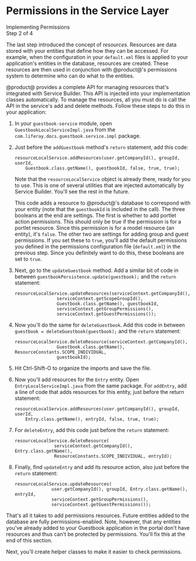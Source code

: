 # Permissions in the Service Layer

<div class="learn-path-step">
    <p>Implementing Permissions<br>Step 2 of 4</p>
</div>

The last step introduced the concept of *resources*. Resources are data stored 
with your entities that define how they can be accessed. For example, when the 
configuration in your `default.xml` files is applied to your application's 
entities in the database, resources are created. These resources are then used 
in conjunction with @product@'s permissions system to determine who can do what 
to the entities. 

@product@ provides a complete API for managing resources that's integrated with 
Service Builder. This API is injected into your implementation classes 
automatically. To manage the resources, all you must do is call the API in the 
service's add and delete methods. Follow these steps to do this in your 
application: 

1.  In your `guestbook-service` module, open `GuestbookLocalServiceImpl.java` 
    from the `com.liferay.docs.guestbook.service.impl` package. 

2.  Just before the `addGuestbook` method's `return` statement, add this code: 

        resourceLocalService.addResources(user.getCompanyId(), groupId, userId,
            Guestbook.class.getName(), guestbookId, false, true, true);

    Note that the `resourceLocalService` object is already there, ready for you 
    to use. This is one of several utilities that are injected automatically
    by Service Builder. You'll see the rest in the future.

    This code adds a resource to @product@'s database to correspond with your 
    entity (note that the `guestbookId` is included in the call). The three 
    booleans at the end are settings. The first is whether to add portlet 
    action permissions. This should only be true if the permission is for a 
    portlet resource. Since this permission is for a model resource (an entity), 
    it's `false`. The other two are settings for adding group and guest 
    permissions. If you set these to `true`, you'll add the default permissions 
    you defined in the permissions configuration file (`default.xml`) in the 
    previous step. Since you definitely want to do this, these booleans are set 
    to `true`. 

3.  Next, go to the `updateGuestbook` method. Add a similar bit of code in 
    between `guestbookPersistence.update(guestbook);` and the `return` 
    statement: 
    
        resourceLocalService.updateResources(serviceContext.getCompanyId(),
                        serviceContext.getScopeGroupId(), 
                        Guestbook.class.getName(), guestbookId,
                        serviceContext.getGroupPermissions(),
                        serviceContext.getGuestPermissions());

4.  Now you'll do the same for `deleteGuestbook`. Add this code in between 
    `guestbook = deleteGuestbook(guestbook);` and the `return` statement:
    
        resourceLocalService.deleteResource(serviceContext.getCompanyId(),
                        Guestbook.class.getName(), ResourceConstants.SCOPE_INDIVIDUAL,
                        guestbookId);

5.  Hit Ctrl-Shift-O to organize the imports and save the file. 

6.  Now you'll add resources for the `Entry` entity. Open 
    `EntryLocalServiceImpl.java` from the same package. For `addEntry`, add a 
    line of code that adds resources for this entity, just before the return 
    statement: 

        resourceLocalService.addResources(user.getCompanyId(), groupId, userId,
            Entry.class.getName(), entryId, false, true, true);

7.  For `deleteEntry`, add this code just before the `return` statement:
    
        resourceLocalService.deleteResource(
                       serviceContext.getCompanyId(), Entry.class.getName(),
                       ResourceConstants.SCOPE_INDIVIDUAL, entryId);

8.  Finally, find `updateEntry` and add its resource action, also just before 
    the `return` statement: 

        resourceLocalService.updateResources(
                      user.getCompanyId(), groupId, Entry.class.getName(), entryId,
                      serviceContext.getGroupPermissions(),
                      serviceContext.getGuestPermissions());

That's all it takes to add permissions resources. Future entities added to the 
database are fully permissions-enabled. Note, however, that any entities you've 
already added to your Guestbook application in the portal don't have resources 
and thus can't be protected by permissions. You'll fix this at the end of this 
section. 

Next, you'll create helper classes to make it easier to check permissions. 
